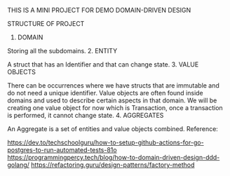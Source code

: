 THIS IS A MINI PROJECT FOR DEMO DOMAIN-DRIVEN DESIGN

STRUCTURE OF PROJECT

1. DOMAIN

Storing all the subdomains.
2. ENTITY

A struct that has an Identifier and that can change state.
3. VALUE OBJECTS

There can be occurrences where we have structs that are immutable and do not need a unique identifier.
Value objects are often found inside domains and used to describe certain aspects in that domain.
We will be creating one value object for now which is Transaction, once a transaction is performed, it cannot change state.
4. AGGREGATES

An Aggregate is a set of entities and value objects combined.
Reference:

https://dev.to/techschoolguru/how-to-setup-github-actions-for-go-postgres-to-run-automated-tests-81o
https://programmingpercy.tech/blog/how-to-domain-driven-design-ddd-golang/
https://refactoring.guru/design-patterns/factory-method
